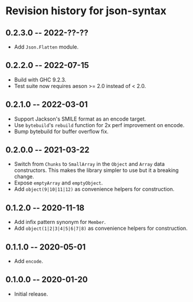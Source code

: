 # Revision history for json-syntax

## 0.2.3.0 -- 2022-??-??

* Add `Json.Flatten` module.

## 0.2.2.0 -- 2022-07-15

* Build with GHC 9.2.3.
* Test suite now requires aeson >= 2.0 instead of < 2.0.

## 0.2.1.0 -- 2022-03-01

* Support Jackson's SMILE format as an encode target.
* Use `bytebuild`'s `rebuild` function for 2x perf improvement on encode.
* Bump bytebuild for buffer overflow fix.

## 0.2.0.0 -- 2021-03-22

* Switch from `Chunks` to `SmallArray` in the `Object` and `Array` data
  constructors. This makes the library simpler to use but it a breaking
  change.
* Expose `emptyArray` and `emptyObject`.
* Add `object(9|10|11|12)` as convenience helpers for construction.

## 0.1.2.0 -- 2020-11-18

* Add infix pattern synonym for `Member`.
* Add `object(1|2|3|4|5|6|7|8)` as convenience helpers for construction.

## 0.1.1.0 -- 2020-05-01

* Add `encode`.

## 0.1.0.0 -- 2020-01-20

* Initial release.
